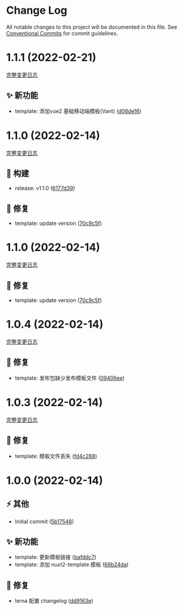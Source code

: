 # Change Log

All notable changes to this project will be documented in this file.
See [Conventional Commits](https://conventionalcommits.org) for commit guidelines.

<a name="1.1.1"></a>

# 1.1.1 (2022-02-21)
[完整变更日志](https://github.com/GATING/gating-cli-template/compare/v1.1.0...v1.1.1)

## ✨ 新功能

* template: 添加vue2 基础移动端模板(Vant) ([d08de16](https://github.com/GATING/gating-cli-template/commit/d08de16))


<a name="1.1.0"></a>

# 1.1.0 (2022-02-14)
[完整变更日志](https://github.com/GATING/gating-cli-template/compare/v1.0.4...v1.1.0)

## 🎫 构建

* release: v1.1.0 ([6177d39](https://github.com/GATING/gating-cli-template/commit/6177d39))

## 🐞 修复

* template: update version ([70c9c5f](https://github.com/GATING/gating-cli-template/commit/70c9c5f))


<a name="1.1.0"></a>

# 1.1.0 (2022-02-14)
[完整变更日志](https://github.com/GATING/gating-cli-template/compare/v1.0.4...v1.1.0)

## 🐞 修复

* template: update version ([70c9c5f](https://github.com/GATING/gating-cli-template/commit/70c9c5f))


<a name="1.0.4"></a>

# 1.0.4 (2022-02-14)
[完整变更日志](https://github.com/GATING/gating-cli-template/compare/v1.0.3...v1.0.4)

## 🐞 修复

* template: 发布包缺少发布模板文件 ([09406ee](https://github.com/GATING/gating-cli-template/commit/09406ee))


<a name="1.0.3"></a>

# 1.0.3 (2022-02-14)
[完整变更日志](https://github.com/GATING/gating-cli-template/compare/v1.0.0...v1.0.3)

## 🐞 修复

* template: 模板文件丢失 ([fd4c288](https://github.com/GATING/gating-cli-template/commit/fd4c288))


<a name="1.0.0"></a>

# 1.0.0 (2022-02-14)


## ⚡ 其他

* Initial commit ([5b17548](https://github.com/GATING/gating-cli-template/commit/5b17548))

## ✨ 新功能

* template: 更新模板链接 ([bafddc7](https://github.com/GATING/gating-cli-template/commit/bafddc7))
* template: 添加 nuxt2-template 模板 ([66b24da](https://github.com/GATING/gating-cli-template/commit/66b24da))

## 🐞 修复

* lerna 配置 changelog ([dd9163e](https://github.com/GATING/gating-cli-template/commit/dd9163e))
